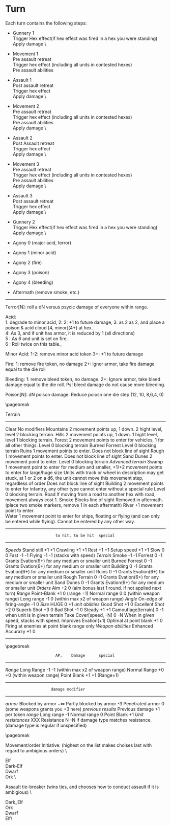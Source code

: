# Turn


Each turn contains the following steps:


- Gunnery 1 \
Trigger Hex effect(if hex effect was fired in a hex you were standing)\
Apply damage \
 
- Movement 1 \
Pre assault retreat \
Trigger hex effect (including all units in contested hexes) \
Pre assault abilities

- Assault 1 \
Post assault retreat \
Trigger hex effect \
Apply damage \

- Movement 2 \
Pre assault retreat \
Trigger hex effect (including all units in contested hexes) \
Pre assault abilities\
Apply damage \

- Assault 2 \
Post Assault retreat \
Trigger hex effect \
Apply damage \

- Movement 3\
Pre assault retreat \
Trigger hex effect (including all units in contested hexes) \
Pre assault abilities \
Apply damage \

- Assault 3\
Post assault retreat \
Trigger hex effect  \
Apply damage \

- Gunnery 2\
Trigger Hex effect(if hex effect was fired in a hex you were standing) \
Apply damage \


- Agony 0 (major acid, terror)
- Agony 1 (minor acid)
- Agony 2 (fire)
- Agony 3 (poison)
- Agony 4 (bleeding)

- Aftermath  (remove smoke, etc.)

---

Terror[N]: roll a dN versus psycic damage of everyone within range.


Acid: \
      1: degrade to minor acid, 2:
      2: +1 to future damage,
      3: as 2 as 2, and place a poison \& acid  cloud \[4, minor\](4+) at hex.\
      4:  As 3, and if unit has armor, it is reduced by 1 (all directions) \
      5 : As 6 and unit is set on fire.\
      6 : Roll twice on this table.,

Minor Acid:
      1-2: remove minor acid token
      3+: +1 to future damage

Fire:
      1: remove fire token, no damage
      2+: ignor armor, take fire damage equal to the die roll

Bleeding:
      1: remove bleed token, no damage.
      2+: Ignore armor, take bleed damage equal to the die roll. 
      Ps! bleed damage do not cause more bleeding.

Poison[N]: dN poison damage. Reduce poiosn one die step (12, 10, 8,6,4, 0)

\pagebreak




Terrain
--------              -----------------------------------------------------------------------------------------------------------------------------
Clear                 No modifiers
Mountains             2 movement points up, 1 down. 2 hight level, level 2 blocking terrain.
Hills                 2 movement points up, 1 down. 1 hight level, level 1 blocking terrain.
Forest                2 movement points to enter for vehicles, 1 for all other things.
                      Level 0 blocking terrain
Burned Forrest        Level 0 blocking terrain
Ruins	              1 movement points to enter. Does not block line of sight
Rough                 1 movement points to enter. Does not block line of sight
Sand Dunes            2 movement point to enter. Level 0 blocking terrain
*Advanced* *terrain*
Swamp                 1 movement point to enter for medium and smaller, 
                      +1/+2 movement points to enter for large/huge size
                      Units with track or wheel in description may get stuck,
                      at 1 or 2 on a d6, the unit cannot move this movement step, regardless of order
                      Does not block line of sight
Building              2 movement points to enter for infantry,
                      any other type cannot enter without a special rule
		      Level 0 blocking terrain.
Road                  If moving from a road to another hex with road, movement always cost 1.
Smoke                 Blocks line of sight 
                      Removed in aftermath. (place two smoke markers, remove 1 in each aftermath)
River                 +1 movement point to enter		      
Water                 1 movement point to enter for ships, floating or flying
                      (and can only be entered while flying). Cannot be entered by any other way.
--------              -----------------------------------------------------------------------------------------------------------------------------






                          to hit, to be hit  special
------------------------ ------- ---------- ---------------------
*Speeds*
Stand still                +1      +1
Crawling                   +1      +1
Rest                       +1      +1
Setup speed                +1      +1
Slow                        0       0
Fast                       -1      -1
Flying                     -1      -1         (stacks with speed)
*Terrain*
Smoke                      -1      -1
Forrest                     0      -1         Grants Evation(6+) for any medium or smaller unit
Burned Forrest              0      -1         Grants Evation(6+) for any medium or smaller unit
Building                    0      -1         Grants Evation(6+) for any medium or smaller unit
Ruins                       0      -1         Grants Evation(6+) for any medium or smaller unit
Rough Terrain	            0      -1         Grants Evation(6+) for any medium or smaller unit
Sand Dunes                  0      -1         Grants Evation(6+) for any medium or smaller unit
*Orders*
Aim                        +2       0         (aim bonus last 1 round. If not applied next turn)
*Range*
Point-Blank                +1       0         (range =1)
Normal range                0       0         (within weapon range)
Long range                 -1       0         (within max x2 of weapon range)
*Angle*
On-edge of firing-angle    -1       0
*Size*
HUGE                        0      +1
*unit* *abilities*
Good Shot                  +1       0
Excellent Shot             +2       0
Superb Shot                +3       0
Bad Shot                   -1       0
Steady                     +1       +1
Camouflage\[terrain\]       0      -1         when unit is in given terrain
Take Cover[speed, -N]       0      -N         When in given speed, stacks with speed. Improves Evation(+1)
Optimal at point blank     +1       0         Firing at enemies at point blank range only
*Weapon* *abilities*
Enhanced Accurazy           +1      0
------------------------ -------  ---------- ---------------------

\pagebreak


                          AP,    Damage      special
------------------------ ------- ---------- ---------------------
*Range*
Long Range                -1      -1          (within max x2 of weapon range)
Normal Range              +0      +0          (within weapon range) 
Point Blank               +1      +1          (Range=1)
------------------------ -------  ---------- ---------------------



                        damage modifier
----------------------- ----------------
*armor*
Blocked by armor          $-\infty$
Partly blocked by armor  -3
Penetrated armor          0 (some weapons grants you +3 here)
*previous results* 
Previous damage          +1 per token
*range*
Long range               -1
Normal range              0
Point Blank              +1
*Unit* *resistances*
XXX Resistance N         -N if damage type matches resistance.
                            (damage type is regular if unspecified)



\pagebreak

Movement/order Initiative: (highest on the list makes choises last with regard to ambigious orders) \

Elf \
Dark-Elf \
Dwarf \
Ork \


Assault tie-breaker (wins ties, and chooses how to conduct assault if it is ambigious) \

Dark_Elf\
Ork\
Dwarf\
Elf\
